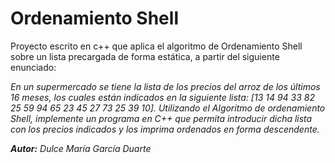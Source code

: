 # Ordenamiento Shell

Proyecto escrito en c++ que aplica el algoritmo de Ordenamiento Shell sobre un lista precargada de forma estática, a partir del siguiente enunciado:

*En un supermercado se tiene la lista de los precios del arroz de los últimos 16 meses, los cuales están indicados en la siguiente lista: [13 14 94 33 82 25 59 94 65 23 45 27 73 25 39 10]. Utilizando el Algoritmo de ordenamiento Shell, implemente un programa en C++ que permita introducir dicha lista con los precios indicados y los imprima ordenados en forma descendente.*

***Autor:** Dulce María García Duarte*
